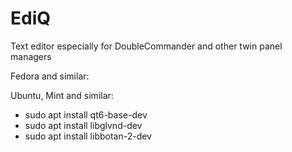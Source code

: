# EdiQ

Text editor especially for DoubleCommander and other twin panel managers

Fedora and similar:

Ubuntu, Mint and similar:
* sudo apt install qt6-base-dev
* sudo apt install libglvnd-dev
* sudo apt install libbotan-2-dev
